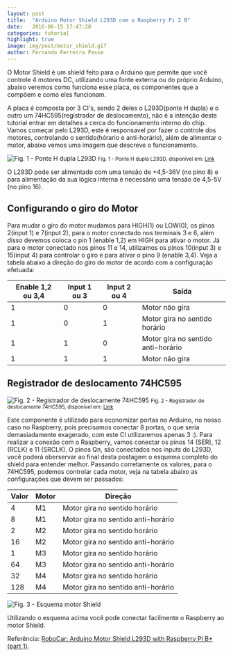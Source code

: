 ```yaml
---
layout: post
title:  "Arduino Motor Shield L293D com o Raspberry Pi 2 B"
date:   2016-06-15 17:47:20
categories: tutorial
highlight: true
image: img/post/motor_shield.gif
author: Fernando Ferreira Passe
---
```


O Motor Shield é um shield feito para o Arduino que permite que você controle 4 motores DC, utilizando uma fonte externa ou do próprio Arduino, abaixo veremos como funciona esse placa, os componentes que a compõem e como eles funcionam.

A placa é composta por 3 CI's, sendo 2 deles o L293D(ponte H dupla) e o outro um 74HC595(registrador de deslocamento), não é a intenção deste tutorial entrar em detalhes a cerca do funcionamento interno do chip. Vamos começar pelo L293D, este é responsavel por fazer o controle dos motores, controlando o sentido(hórario e anti-horário), além de alimentar o motor, abaixo vemos uma imagem que descreve o funcionamento.

![Fig. 1 - Ponte H dupla L293D](http://fernandopasse.website/img/post/l293d_pinos.png)
<small>Fig. 1 - Ponte H dupla L293D, disponível em: [Link](http://www.noveldevices.co.uk/ar-project-motor-control)</small>

O L293D pode ser alimentado com uma tensão de +4,5-36V (no pino 8) e para alimentação da sua lógica interna é necessário uma tensão de 4,5-5V (no pino 16). 

## Configurando o giro do Motor

Para mudar o giro do motor mudamos para HIGH(1) ou LOW(0), os pinos 2(input 1) e 7(input 2), para o motor conectado nos terminais 3 e 6, além disso devemos coloca o pin 1 (enable 1,2) em HIGH para ativar o motor. Já para o motor conectado nos pinos 11 e 14, utilizamos os pinos 10(input 3) e 15(input 4) para controlar o giro e para ativar o pino 9 (enable 3,4). Veja a tabela abaixo a direção do giro do motor de acordo com a configuração efetuada:

| Enable 1,2 ou 3,4 | Input 1 ou 3 | Input 2 ou 4 | Saída                              |
|-------------------|--------------|--------------|------------------------------------|
| 1                 | 0            | 0            | Motor não gira                     |
| 1                 | 0            | 1            | Motor gira no sentido horário      |
| 1                 | 1            | 0            | Motor gira no sentido anti-horário |
| 1                 | 1            | 1            | Motor não gira                     |


## Registrador de deslocamento 74HC595


![Fig. 2 - Registrador de deslocamente 74HC595](http://fernandopasse.website/img/post/74hc595.png)
<small>Fig. 2 - Registrador de deslocamente 74HC595, disponível em: [Link](http://www.protostack.com/blog/2010/05/introduction-to-74hc595-shift-register-controlling-16-leds/)</small>

Este componente é utilizado para economizar portas no Arduino, no nosso caso no Raspberry, pois precisamos conectar 8 portas, o que seria demasiadamente exagerado, com este CI utilizaremos apenas 3 :). Para realizar a conexão com o Raspberry, vamos conectar os pinos 14 (SER), 12 (RCLK) e 11 (SRCLK). O pinos Qn, são conectados nos inputs do L293D, você poderá oberservar ao final desta postagem o esquema completo do shield para entender melhor. Passando corretamente os valores, para o 74HC595, podemos controlar cada motor, veja na tabela abaixo as configurações que devem ser passados:

| Valor | Motor |               Direção              |
|-------|-------|------------------------------------|
|   4   |   M1  | Motor gira no sentido horário      |
|   8   |   M1  | Motor gira no sentido anti-horário |
|   2   |   M2  | Motor gira no sentido horário      |
|   16  |   M2  | Motor gira no sentido anti-horário |
|   1   |   M3  | Motor gira no sentido horário      |
|   64  |   M3  | Motor gira no sentido anti-horário |
|   32  |   M4  | Motor gira no sentido horário      |
|  128  |   M4  | Motor gira no sentido anti-horário |

![Fig. 3 - Esquema motor Shield](http://fernandopasse.website/img/post/esquema_motor_shield.jpg)

Utilizando o esquema acima você pode conectar facilmente o Raspberry ao motor Shield.

Referência: [RoboCar: Arduino Motor Shield L293D with Raspberry Pi B+ (part 1)](http://blog.janlipovsky.cz/2016/03/robocar-arduino-motor-shield-with-raspberry-pi-part1.html).
